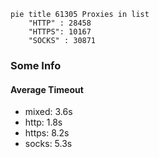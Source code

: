 
```mermaid
pie title 61305 Proxies in list
    "HTTP" : 28458
    "HTTPS": 10167
    "SOCKS" : 30871
```

### Some Info
#### Average Timeout

- mixed: 3.6s
- http: 1.8s
- https: 8.2s
- socks: 5.3s